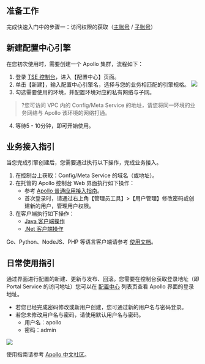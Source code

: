 
## 准备工作

完成快速入门中的步骤一：访问权限的获取（[主账号](https://cloud.tencent.com/document/product/1364/56268) / [子账号](https://cloud.tencent.com/document/product/1364/56269)）


## 新建配置中心引擎

在您初次使用时，需要创建一个 Apollo 集群，流程如下：

1. 登录 [TSE 控制台](https://console.cloud.tencent.com/tse/apollo?rid=1)，进入【配置中心】页面。
2. 单击【新建】，输入配置中心引擎名，选择与您的业务相匹配的引擎规格。
![](https://main.qcloudimg.com/raw/fbc4d0993ddccbc5d5eaee611e249da4.png)
3. 勾选需要使用的环境，并配置环境对应的私有网络与子网。
>?您可访问 VPC 内的 Config/Meta Service 的地址，请您将同一环境的业务网络与 Apollo 该环境的网络打通。
4. 等待5 - 10分钟，即可开始使用。


## 业务接入指引

当您完成引擎创建后，您需要通过执行以下操作，完成业务接入。

1. 在控制台上获取：Config/Meta Service 的域名（或地址）。
2. 在托管的 Apollo 控制台 Web 界面执行如下操作：
	- 参考 [Apollo 普通应用接入指南](https://www.apolloconfig.com/#/zh/usage/apollo-user-guide)。 
	- 首次登录时，请通过右上角【管理员工具】>【用户管理】修改密码或创建新的用户，管理用户权限。
3. 在客户端执行如下操作：
	- [Java 客户端操作](https://www.apolloconfig.com/#/zh/usage/java-sdk-user-guide)
	- [.Net 客户端操作](https://www.apolloconfig.com/#/zh/usage/dotnet-sdk-user-guide)


Go、Python、NodeJS、PHP 等语言客户端请参考 [使用文档](https://www.apolloconfig.com/#/zh/usage/third-party-sdks-user-guide)。



## 日常使用指引

通过界面进行配置的新建、更新与发布、回滚。您需要在控制台获取登录地址（即 Portal Service 的访问地址）您可以在 [配置中心](https://console.cloud.tencent.com/tse/apollo?rid=1) 列表页查看 Apollo 界面的登录地址。

- 若您已经完成密码修改或新用户创建，您可通过新的用户名与密码登录。
- 若您未修改用户名与密码，请使用默认用户名与密码。
	- 用户名：apollo
	- 密码：admin
	
![](https://main.qcloudimg.com/raw/b6e50d155d167f7a0a6d782b59e2f2c4.png)


使用指南请参考 [Apollo 中文社区](https://www.apolloconfig.com/#/zh/usage/apollo-user-guide)。
